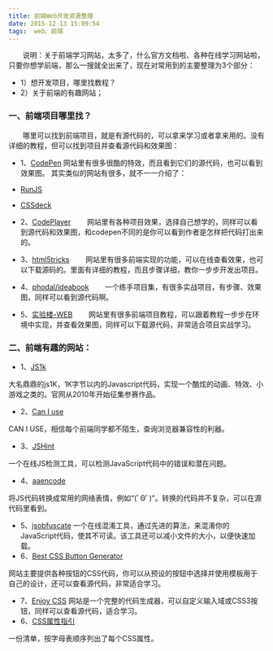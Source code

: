 ```yaml
---
title: 前端Web开发资源整理
date: 2015-12-13 15:09:54
tags:  web、前端
---
```

　　说明：关于前端学习网站，太多了，什么官方文档啦、各种在线学习网站啦，只要你想学前端，那么一搜就全出来了，现在对常用到的主要整理为3个部分：

- 1）想开发项目，哪里找教程？
- 2）关于前端的有趣网站；
### 一、前端项目哪里找？
　　哪里可以找到前端项目，就是有源代码的，可以拿来学习或者拿来用的。没有详细的教程，但可以找到项目并查看源代码和效果图：
- 1、[CodePen](http://codepen.io/)
网站里有很多很酷的特效，而且看到它们的源代码，也可以看到效果图。
其实类似的网站有很多，就不一一介绍了：
- [RunJS](http://runjs.cn/square)
- [CSSdeck](http://cssdeck.com/)

-  2、[CodePlayer](http://thecodeplayer.com/)
　　网站里有各种项目效果，选择自己想学的，同样可以看到源代码和效果图，和codepen不同的是你可以看到作者是怎样把代码打出来的。

- 3、[html5tricks](http://www.html5tricks.com/)
　　网站里有很多前端实现的功能，可以在线查看效果，也可以下载源码的。里面有详细的教程，而且步骤详细，教你一步步开发出项目。

- 4、[phodal/ideabook](http://ideabook.phodal.com/)
　　一个练手项目集，有很多实战项目，有步骤、效果图，同样可以看到源代码啊。

- 5、[实验楼-WEB](https://www.shiyanlou.com/courses/?course_type=all&tag=Web)
　　网站里有很多前端项目教程，可以跟着教程一步步在环境中实现，并查看效果图，同样可以下载源代码，非常适合项目实战学习。

### 二、前端有趣的网站：

- 1、[JS1k](http://js1k.com/)

大名鼎鼎的js1K，1K字节以内的Javascript代码，实现一个酷炫的动画、特效、小游戏之类的。官网从2010年开始征集参赛作品。
- 2、[Can I use](http://caniuse.com/)

CAN I USE，相信每个前端同学都不陌生，查询浏览器兼容性的利器。
- 3、[JSHint](http://jshint.com/) 

一个在线JS检测工具，可以检测JavaScript代码中的错误和潜在问题。
- 4、[aaencode](http://utf-8.jp/public/aaencode.html)

将JS代码转换成常用的网络表情，例如“(ﾟΘﾟ)”。转换的代码并不复杂，可以在源代码里看到。
- 5、[jsobfuscate](http://www.danstools.com/javascript-obfuscate/)
一个在线混淆工具，通过先进的算法，来混淆你的JavaScript代码，使其不可读。该工具还可以减小文件的大小，以便快速加载。
- 6、[Best CSS Button Generator](http://www.bestcssbuttongenerator.com/)
 
 网站主要提供各种按钮的CSS代码，你可以从预设的按钮中选择并使用模板用于自己的设计，还可以查看源代码，非常适合学习。
- 7、[Enjoy CSS](http://enjoycss.com/)
 网站是一个完整的代码生成器，可以自定义输入域或CSS3按钮，同样可以查看源代码，适合学习。
- 6、[CSS属性指引](http://www.blooberry.com/indexdot/css/propindex/all.htm)
 
 一份清单，按字母表顺序列出了每个CSS属性。